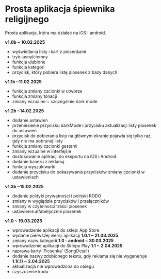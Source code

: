 # Prosta aplikacja śpiewnika religijnego
Prosta aplikacja, która ma działać na iOS i android.

**v1.0b ~ 10.02.2025**
- wyświetlania listy i kart z piosenkami
- tryb jasny/ciemny
- funkcja ulubione
- funkcja kategori 
- przycisk, który pobiera listę piosenek z bazy danych

**v1.1b ~11.02.2025**
- funkcja zmiany czcionki w utworze
- funkcja zmiany tonacji
- zmiany wizualne ~ szczególnie dark mode

**v1.2b ~14.02.2025**
- dodanie ustawień
- przeniesienie przycisku darkMode i przycisku aktualizacji listy piosenek do ustawień
- przycisk do pobierania listy na głównym ekranie pojawia się tylko raz, gdy nie ma pobranej listy
- funkcja zmiany czcionki gestami
- zmiany wizualne w interfejsie
- dostosowanie aplikacji do eksportu na iOS i Android
- dodanie baneru z reklamą
- funkcja wyszukiwarki
- dodanie przycisku do pokazywania przycisków zmiany czcionki w ustawieniach

**v1.3b ~15.02.2025**
- dodanie polityki prywatności i polityki RODO
- zmiany w wyglądzie przycisków i przełączników
- zmiany w czytelności treści piosenek
- ustawienie alfabetycznie piosenek

**v1.0 ~ 19.03.2025**
- wprowadzenie aplikacji do sklepi App Store
- wydanie pierwszej wersji aplikacji
**1.0.1 ~ 21.03.2025**
- zmiany nazw kategorii
**1.0 - android ~ 30.03.2025**
- wprowadzenie aplikacji do Sklepu Play
**1.1 ~ 2.04.2025**
- naprawa karty 'Piosenka' (SongDetail)
- dodanie nazwy zdobionego tekstu, gdy reklama się nie wygeneruje
**1.1(.1) ~ 2.04.2025**
- aktualizacja nie wprowadzona do obiegu
- czyszczenie kodu 